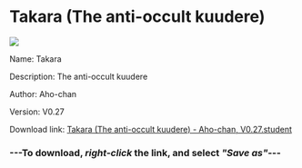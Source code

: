 # Takara (The anti-occult kuudere)

<img src = "https://raw.githubusercontent.com/Arbiter1223/Koukou-Gurashi-Custom-Students/master/Students/Files/Takara%20(The%20anti-occult%20kuudere).png">

Name: Takara

Description: The anti-occult kuudere

Author: Aho-chan

Version: V0.27

Download link: <a href="https://raw.githubusercontent.com/Arbiter1223/Koukou-Gurashi-Custom-Students/master/Students/Files/Takara%20(The%20anti-occult%20kuudere)%20-%20Aho-chan%2C%20V0.27.student">Takara (The anti-occult kuudere) - Aho-chan, V0.27.student</a>

### ---**To download, _right-click_ the link, and select _"Save as"_**---
